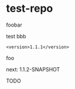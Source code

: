 # test-repo

foobar

test
bbb

<!--{x-release-please-released-start-version}-->
```
<version>1.1.1</version>
```
<!--{x-release-please-released-end}-->

foo

next: 1.1.2-SNAPSHOT <!--{x-release-please-version}-->

TODO
